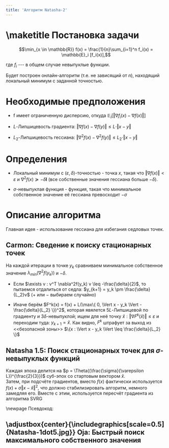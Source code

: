 ```yaml
---
title: 'Алгоритм Natasha-2'
---
```


\maketitle
Постановка задачи
=================

$$\min_{x \in \mathbb{R}} f(x) = \frac{1}{n}\sum_{i=1}^n f_i(x)  = \mathbb{E}_i [f_i(x)],$$

где ${f_i}$ --- в общем случае невыпуклые функции.

Будет построен онлайн-алгоритм (т.е. не зависящий от $n$), находящий
локальный минимум с заданной точностью.

Необходимые предположения
=========================

-   f имеет ограниченную дисперсию, откуда
    $\mathbb{E}_i \left[ \Vert \nabla f_i(x) - \nabla f(x) \Vert \right]$

-   $L$-Липшицевость градиента:
    $\Vert \nabla f(x) - \nabla f(y) \Vert \leq L \cdot \Vert x -y \Vert$

-   $L_2$-Липшицевость гессиана:
    $\Vert \nabla^2 f(x) - \nabla^2 f(y) \Vert \leq L_2 \cdot \Vert x -y \Vert$

Определения 
============

-   Локальный минимум с $(\varepsilon, \delta)$-точностью - точка $x$,
    такая что $\Vert \nabla f(x) \Vert < \varepsilon$ и
    $\nabla^2 f(x) \succeq -\delta \mathbf{I}$ (все собственные значения
    гессиана больше $-\delta$).

-   $\sigma$-невыпуклая функция - функция, такая что минимальное
    собственное значение её гессиана превосходит $-\sigma$

Описание алгоритма
==================

Главная идея - использование гессиана для избегания седловых точек.

Carmon: Сведение к поиску стационарных точек
--------------------------------------------

На каждой итерации в точке $y_k$ сравниваем минимальное собственное
значение $\lambda_{min}(\nabla^2f(y_k))$ и $- \delta$.

-   Если $\exists v : v^T \nabla^2f(y_k) v \leq -\frac{\delta}{2}$, то
    пытаемся отдалиться от седла:
    $y_{k+1} = y_k \pm \frac{\delta}{L_2}v$ ($+$ или $-$ выбираем
    случайно)

-   Иначе берём
    $F^k(x) = f(x) + L(\max\{ 0, \Vert x - y_k \Vert - \frac{\delta}{L_2} \})^2$,
    которая явялется $5L$-Липшицевой по градиенту и
    $3\delta$-невыпуклой; ищем для неё точку
    $\widehat{x} : \Vert \nabla F^k(\widehat{x}) \Vert \leq \varepsilon$
    и переходим туда: $y_{k+1} = \widehat{x}$. Как видно, $F^k$ штрафует
    за выход из \<\<безопасной зоны\>\>
    $\{x : \Vert x - y_k \Vert \leq \frac{\delta}{L_2} \}$

Natasha 1.5: Поиск стационарных точек для $\sigma$-невыпуклых функций
---------------------------------------------------------------------

Каждая эпоха делится на
$p = \Theta((\frac{\sigma}{\varepsilon L})^{\frac{2}{3}})$ суб-эпох со
стартовым вектором $\widehat{x}$.\
Затем, при подсчёте градиентов, вместо $f(x)$ фактически используется
$f(x) + \sigma \Vert x - \widehat{x} \Vert^2$, что должно
стабилизировать алгоритм, немного замедляя его. Вместе с этим,
используется пересчёт градиента из алгоритма SVRG

\newpage
Псевдокод:

\adjustbox{center}{\includegraphics[scale=0.5]{Natasha-1dot5.jpg}}
Oja: Быстрый поиск максимального собственного значения
------------------------------------------------------
